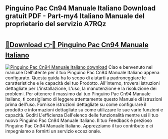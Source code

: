 ## Pinguino Pac Cn94 Manuale Italiano Download gratuit PDF - Part-my4 Italiano Manuale del proprietario del servizio A7RQz

# <h2><a href="http://dfgvpr3.blite.top/?on=Pinguino+Pac+Cn94+Manuale+Italiano">🔗Download 👉🔴 Pinguino Pac Cn94 Manuale Italiano</a></h2>

[![Pinguino Pac Cn94 Manuale Italiano download](https://i.imgur.com/lujVjoI.png)](http://dfgvpr3.blite.top/?on=Pinguino+Pac+Cn94+Manuale+Italiano)
Ciao e benvenuto nel manuale Dell'utente per il tuo Pinguino Pac Cn94 Manuale Italiano appena configurato. Questa guida ha lo scopo di aiutarti a padroneggiare le caratteristiche e le capacità del tuo Prodotto. All'interno, troverai istruzioni dettagliate per L'installazione, L'uso, la manutenzione e la risoluzione dei problemi. Per ottenere il massimo dal tuo Pinguino Pac Cn94 Manuale Italiano, ti consigliamo di leggere attentamente questo Manuale di istruzioni prima dell'uso. Fornisce istruzioni dettagliate su come configurare il prodotto e informazioni dettagliate su come utilizzare le sue varie funzioni e capacità. Goditi L'efficienza Dell'elenco delle funzionalità mentre usi il tuo nuovo Pinguino Pac Cn94 Manuale Italiano. Il tuo Feedback è prezioso Pinguino Pac Cn94 Manuale Italiano. Apprezziamo il tuo contributo e ci impegniamo a fornirti un servizio eccezionale.
